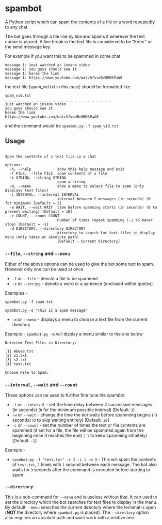 # spambot
A Python script which can spam the contents of a file or a word repeatedly to any chat.

The bot goes through a file line by line and spams it wherever the text cursor is placed. A line break in the text file is considered to be "Enter" or the send message key.

For example if you want this to be spammed in some chat
```
message 1: just watched an insane video
message 1: you guys should see it
message 1: heres the link
message 1: https://www.youtube.com/watch?v=dBv9BMSPaA8
```
the text file (spam_vid.txt in this case) should be formatted like 
```
spam_vid.txt
_ _ _ _ _ _ _ _ _ _ _ _ _ _ _ _ _ _ _ _ _ _ _ _ _ 
just watched an insane video
you guys should see it
heres the link
https://www.youtube.com/watch?v=dBv9BMSPaA8
```
and the command would be `spambot.py -f spam_vid.txt` 

## Usage
```usage: spambot.py [-h] (-f FILE | -s STRING | -m) [-i INTERVAL] [-w WAIT] [-c COUNT] [-d DIRECTORY]

Spam the contents of a text file in a chat

options:
  -h, --help            show this help message and exit
  -f FILE, --file FILE  spam contents of a file
  -s STRING, --string STRING
                        spam a string
  -m, --menu            show a menu to select file to spam (only displays text files)
  -i INTERVAL, --interval INTERVAL
                        interval between 2 messages (in seconds) (0 for minimum) [Default = 3]
  -w WAIT, --wait WAIT  time before spamming starts (in seconds) (0 to prevent waiting) [Default = 10]
  -c COUNT, --count COUNT
                        number of times repeat spamming (-1 to never stop) [Default = -1]
  -d DIRECTORY, --directory DIRECTORY
                        directory to search for text files to display menu (only takes an absolute path)
                        [Default - Current Directory]
```

### `--file`, `--string` and `--menu`

Either of the above options can be used to give the bot some text to spam.
However only one can be used at once

  - `-f` or `--file` - denote a file to be spammed 
  - `-s` or `--string` - denote a word or a sentence (enclosed within quotes) 

Examples - 

`spambot.py -f spam.txt`

`spambot.py -s "This is a spam message"`

  - `-m` or `--menu` - displays a menu to choose a text file from the current directory

Example - `spambot.py -m` will display a menu similar to the one below
```
Detected Text Files in Directory:-

[1] Abuse.txt
[2] s1.txt
[3] s2.txt
[4] test.txt

Choose File to Spam:
```

### `--interval`, `--wait` and `--count`

These options can be used to further fine tune the spambot

  - `-i` or `--interval` - set the time delay between 2 successive messages (in seconds) (`0` for the minimum possible interval) [Default: `3`]
  - `-w` or `--wait` - change the time the bot waits before spamming begins (in seconds) (`0` to skip waiting entirely) [Default: `10`]
  - `-c` or `--count` - set the number of times the text or file contents are spammed (if set for a file, the file will be spammed again from the beginning once it reaches the end) (`-1` to keep spamming infinitely) [Default: `-1`]

Example -

  - `spambot.py -f "test.txt" -c 2 -i 1 -w 3` - This will spam the contents of `test.txt`, `2` times with `1` second between each message. The bot also waits for `3` seconds after the command is executed before starting to spam

### `--directory`

This is a sub-command for `--menu` and is useless without that. It can used to set the directory which the bot searches for text files to display in the menu. By default `--menu` searches the current directory where the terminal is open (**NOT** the directory where `spambot.py` is placed).
The `--directory` option also requires an absolute path and wont work with a relative one.




